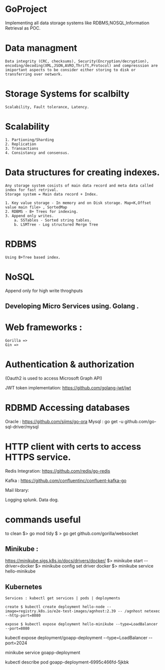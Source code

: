# GoProject
Implementing all data storage systems like RDBMS,NOSQL,Information Retrieval as POC.

# Data managment
    Data integrity (CRC, checksums), Security(Encryption/decryption), encoding/decoding(XML,JSON,AVRO,Thrift,Protocol) and compresssion are imiportant aspects to be consider either storing to disk or transferring over network.
# Storage Systems for scalbilty
    Scalability, Fault tolerance, Latency.
# Scalability
    1. Partioning/Sharding 
    2. Replication
    3. Transactions
    4. Consistancy and consensus. 

# Data structures for creating indexes.

    Any storage system cosists of main data record and meta data called index for fast retrival.
    Storage system = Main data record + Index.

    1. Key value storage - In memory and on Disk storage. Map<K,Offset value main file> , SortedMap
    2. RDBMS - B+ Trees for indexing.
    3. Append only writes.
        a. SSTables - Sorted string tables.
        b. LSMTree - Log structured Merge Tree 

# RDBMS
    Using B+Tree based index.

# NoSQL 
  Append only for high write throghputs

## Developing Micro Services using. Golang .

# Web frameworks : 
    Gorilla =>
    Gin =>

# Authentication & authorization
(Oauth2 is used to access Microsoft Graph API)

JWT token implementation:
https://github.com/golang-jwt/jwt

 
# RDBMD Accessing databases 
Oracle : https://github.com/sijms/go-ora
Mysql : go get -u github.com/go-sql-driver/mysql

# HTTP client with certs to access HTTPS service.


Redis Integration:
https://github.com/redis/go-redis


Kafka :
https://github.com/confluentinc/confluent-kafka-go


Mail library:

Logging 
splunk.
Data dog.

# commands useful 
  to clean $> go mod tidy
  $ > go get github.com/gorilla/websocket


  ## Minikube :
  https://minikube.sigs.k8s.io/docs/drivers/docker/
  $> minikube start --driver=docker
  $> minikube config set driver docker
  $> minikube  service hello-minikube

## Kubernetes
    Services : kubectl get services | pods | deployments

    create $ kubectl create deployment hello-node --image=registry.k8s.io/e2e-test-images/agnhost:2.39 -- /agnhost netexec --http-port=8080

    expose $ kubectl expose deployment hello-minikube --type=LoadBalancer --port=8080


kubectl expose deployment/goapp-deployment --type=LoadBalancer --port=2024

minikube  service goapp-deployment


kubectl describe pod goapp-deployment-6995c466fd-5jkbk
